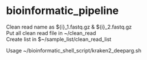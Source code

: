 # bioinformatic_pipeline

Clean read name as ${i}_1.fastq.gz & ${i}_2.fastq.gz  
Put all clean read file in ~/clean_read    
Create list in $~/sample_list/clean_read_list 

Usage
 ~/bioinformatic_shell_script/kraken2_deeparg.sh

